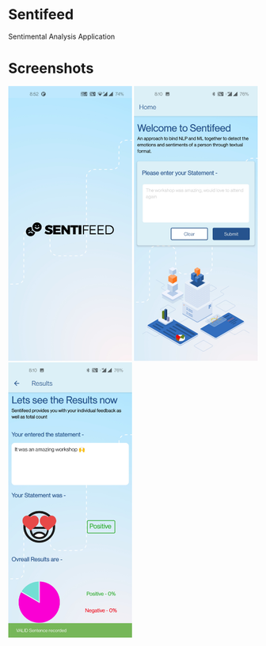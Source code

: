 # Sentifeed
Sentimental Analysis Application

# Screenshots
<div class ="row">
<img src = "Readme%20Images/Splash.jpg" width=250> 
<img src = "Readme%20Images/Home.jpg" width=250>
<img src = "Readme%20Images/Results.jpg" width=250>
<div>

